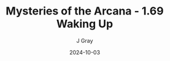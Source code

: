 ---
title: 'Mysteries of the Arcana - 1.69 Waking Up'
alt: 'Mysteries of the Arcana'
date: '2024-10-03'
author: 'J Gray'
artist: 'Keira'
---
